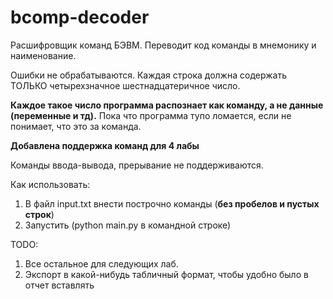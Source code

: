# bcomp-decoder
Расшифровщик команд БЭВМ. Переводит код команды в мнемонику и наименование.

Ошибки не обрабатываются. Каждая строка должна содержать ТОЛЬКО четырехзначное шестнадцатеричное число.

**Каждое такое число программа распознает как команду, а не данные (переменные и тд).**
Пока что программа тупо ломается, если не понимает, что это за команда.

**Добавлена поддержка команд для 4 лабы**

Команды ввода-вывода, прерывание не поддерживаются.

Как использовать:
1. В файл input.txt внести построчно команды (**без пробелов и пустых строк**)
2. Запустить (python main.py в командной строке)

TODO: 
1. Все остальное для следующих лаб.
2. Экспорт в какой-нибудь табличный формат, чтобы удобно было в отчет вставлять
